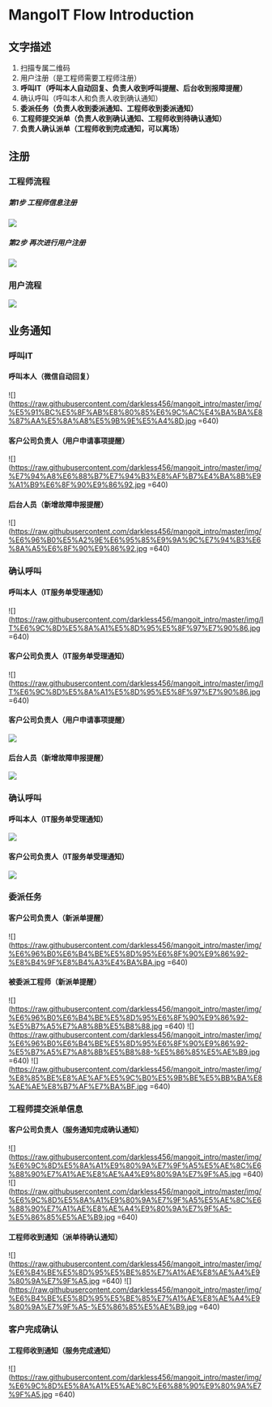 # MangoIT Flow Introduction

## 文字描述

1. 扫描专属二维码
2. 用户注册（是工程师需要工程师注册）
3. **呼叫IT（呼叫本人自动回复、负责人收到呼叫提醒、后台收到报障提醒）**
4. 确认呼叫（呼叫本人和负责人收到确认通知）
5. **委派任务（负责人收到委派通知、工程师收到委派通知）**
6. **工程师提交派单（负责人收到确认通知、工程师收到待确认通知）**
7. **负责人确认派单（工程师收到完成通知，可以离场）**





## 注册

### 工程师流程

##### 第1步 工程师信息注册

![](https://raw.githubusercontent.com/darkless456/mangoit_intro/master/img/%E5%B7%A5%E7%A8%8B%E5%B8%88%E6%B3%A8%E5%86%8C.jpg)

##### 第2步 再次进行用户注册

![](https://raw.githubusercontent.com/darkless456/mangoit_intro/master/img/%E7%94%A8%E6%88%B7%E6%B3%A8%E5%86%8C.jpg)

### 用户流程

![](https://raw.githubusercontent.com/darkless456/mangoit_intro/master/img/%E7%94%A8%E6%88%B7%E6%B3%A8%E5%86%8C.jpg)

## 业务通知

### 呼叫IT

#### 呼叫本人（微信自动回复）

![](https://raw.githubusercontent.com/darkless456/mangoit_intro/master/img/%E5%91%BC%E5%8F%AB%E8%80%85%E6%9C%AC%E4%BA%BA%E8%87%AA%E5%8A%A8%E5%9B%9E%E5%A4%8D.jpg =640)

#### 客户公司负责人（用户申请事项提醒）

![](https://raw.githubusercontent.com/darkless456/mangoit_intro/master/img/%E7%94%A8%E6%88%B7%E7%94%B3%E8%AF%B7%E4%BA%8B%E9%A1%B9%E6%8F%90%E9%86%92.jpg =640)

#### 后台人员（新增故障申报提醒）

![](https://raw.githubusercontent.com/darkless456/mangoit_intro/master/img/%E6%96%B0%E5%A2%9E%E6%95%85%E9%9A%9C%E7%94%B3%E6%8A%A5%E6%8F%90%E9%86%92.jpg =640)


### 确认呼叫

#### 呼叫本人（IT服务单受理通知）

![](https://raw.githubusercontent.com/darkless456/mangoit_intro/master/img/IT%E6%9C%8D%E5%8A%A1%E5%8D%95%E5%8F%97%E7%90%86.jpg =640)
#### 客户公司负责人（IT服务单受理通知）

![](https://raw.githubusercontent.com/darkless456/mangoit_intro/master/img/IT%E6%9C%8D%E5%8A%A1%E5%8D%95%E5%8F%97%E7%90%86.jpg =640)

#### 客户公司负责人（用户申请事项提醒）

![](https://raw.githubusercontent.com/darkless456/mangoit_intro/master/img/%E7%94%A8%E6%88%B7%E7%94%B3%E8%AF%B7%E4%BA%8B%E9%A1%B9%E6%8F%90%E9%86%92.jpg)

#### 后台人员（新增故障申报提醒）

![](https://raw.githubusercontent.com/darkless456/mangoit_intro/master/img/%E6%96%B0%E5%A2%9E%E6%95%85%E9%9A%9C%E7%94%B3%E6%8A%A5%E6%8F%90%E9%86%92.jpg)

### 确认呼叫

#### 呼叫本人（IT服务单受理通知）

![](https://raw.githubusercontent.com/darkless456/mangoit_intro/master/img/IT%E6%9C%8D%E5%8A%A1%E5%8D%95%E5%8F%97%E7%90%86.jpg)

#### 客户公司负责人（IT服务单受理通知）

![](https://raw.githubusercontent.com/darkless456/mangoit_intro/master/img/IT%E6%9C%8D%E5%8A%A1%E5%8D%95%E5%8F%97%E7%90%86.jpg)

### 委派任务

#### 客户公司负责人（新派单提醒）

![](https://raw.githubusercontent.com/darkless456/mangoit_intro/master/img/%E6%96%B0%E6%B4%BE%E5%8D%95%E6%8F%90%E9%86%92-%E8%B4%9F%E8%B4%A3%E4%BA%BA.jpg =640)

#### 被委派工程师（新派单提醒）

![](https://raw.githubusercontent.com/darkless456/mangoit_intro/master/img/%E6%96%B0%E6%B4%BE%E5%8D%95%E6%8F%90%E9%86%92-%E5%B7%A5%E7%A8%8B%E5%B8%88.jpg =640)
![](https://raw.githubusercontent.com/darkless456/mangoit_intro/master/img/%E6%96%B0%E6%B4%BE%E5%8D%95%E6%8F%90%E9%86%92-%E5%B7%A5%E7%A8%8B%E5%B8%88-%E5%86%85%E5%AE%B9.jpg =640)
![](https://raw.githubusercontent.com/darkless456/mangoit_intro/master/img/%E8%85%BE%E8%AE%AF%E5%9C%B0%E5%9B%BE%E5%BB%BA%E8%AE%AE%E8%B7%AF%E7%BA%BF.jpg =640)

### 工程师提交派单信息

#### 客户公司负责人（服务通知完成确认通知）

![](https://raw.githubusercontent.com/darkless456/mangoit_intro/master/img/%E6%9C%8D%E5%8A%A1%E9%80%9A%E7%9F%A5%E5%AE%8C%E6%88%90%E7%A1%AE%E8%AE%A4%E9%80%9A%E7%9F%A5.jpg =640)
![](https://raw.githubusercontent.com/darkless456/mangoit_intro/master/img/%E6%9C%8D%E5%8A%A1%E9%80%9A%E7%9F%A5%E5%AE%8C%E6%88%90%E7%A1%AE%E8%AE%A4%E9%80%9A%E7%9F%A5-%E5%86%85%E5%AE%B9.jpg =640)

#### 工程师收到通知（派单待确认通知）

![](https://raw.githubusercontent.com/darkless456/mangoit_intro/master/img/%E6%B4%BE%E5%8D%95%E5%BE%85%E7%A1%AE%E8%AE%A4%E9%80%9A%E7%9F%A5.jpg =640)
![](https://raw.githubusercontent.com/darkless456/mangoit_intro/master/img/%E6%B4%BE%E5%8D%95%E5%BE%85%E7%A1%AE%E8%AE%A4%E9%80%9A%E7%9F%A5-%E5%86%85%E5%AE%B9.jpg =640)

### 客户完成确认

#### 工程师收到通知（服务完成通知）

![](https://raw.githubusercontent.com/darkless456/mangoit_intro/master/img/%E6%9C%8D%E5%8A%A1%E5%AE%8C%E6%88%90%E9%80%9A%E7%9F%A5.jpg =640)
